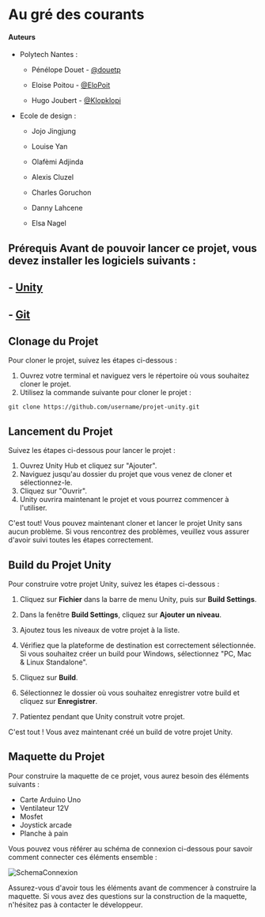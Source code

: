 # Au gré des courants

#### Auteurs

- Polytech Nantes :
  
  - Pénélope Douet - [@douetp](https://github.com/douetp)
    
  - Eloise Poitou - [@EloPoit](https://github.com/EloPoit)
    
  - Hugo Joubert - [@Klopklopi](https://github.com/Klopklopi)
    
- Ecole de design :
  
  - Jojo Jingjung
    
  - Louise Yan
    
  - Olafèmi Adjinda
    
  - Alexis Cluzel
    
  - Charles Goruchon
    
  - Danny Lahcene
    
  - Elsa Nagel
    

## Prérequis Avant de pouvoir lancer ce projet, vous devez installer les logiciels suivants :

## - [Unity](https://unity.com/)

## - [Git](https://git-scm.com/)

## Clonage du Projet

Pour cloner le projet, suivez les étapes ci-dessous :

1. Ouvrez votre terminal et naviguez vers le répertoire où vous souhaitez cloner le projet.
2. Utilisez la commande suivante pour cloner le projet :

```git
git clone https://github.com/username/projet-unity.git
```

## Lancement du Projet

Suivez les étapes ci-dessous pour lancer le projet :

1. Ouvrez Unity Hub et cliquez sur "Ajouter".
2. Naviguez jusqu'au dossier du projet que vous venez de cloner et sélectionnez-le.
3. Cliquez sur "Ouvrir".
4. Unity ouvrira maintenant le projet et vous pourrez commencer à l'utiliser.

C'est tout! Vous pouvez maintenant cloner et lancer le projet Unity sans aucun problème. Si vous rencontrez des problèmes, veuillez vous assurer d'avoir suivi toutes les étapes correctement.

## Build du Projet Unity

Pour construire votre projet Unity, suivez les étapes ci-dessous :

1. Cliquez sur **Fichier** dans la barre de menu Unity, puis sur **Build Settings**.
  
2. Dans la fenêtre **Build Settings**, cliquez sur **Ajouter un niveau**.
  
3. Ajoutez tous les niveaux de votre projet à la liste.
  
4. Vérifiez que la plateforme de destination est correctement sélectionnée. Si vous souhaitez créer un build pour Windows, sélectionnez "PC, Mac & Linux Standalone".
  
5. Cliquez sur **Build**.
  
6. Sélectionnez le dossier où vous souhaitez enregistrer votre build et cliquez sur **Enregistrer**.
  
7. Patientez pendant que Unity construit votre projet.
  

C'est tout ! Vous avez maintenant créé un build de votre projet Unity.

## Maquette du Projet

Pour construire la maquette de ce projet, vous aurez besoin des éléments suivants :

- Carte Arduino Uno
- Ventilateur 12V
- Mosfet
- Joystick arcade
- Planche à pain

Vous pouvez vous référer au schéma de connexion ci-dessous pour savoir comment connecter ces éléments ensemble :

![SchemaConnexion](https://cdn.discordapp.com/attachments/702880146486460501/1090915805513916506/image.png)

Assurez-vous d'avoir tous les éléments avant de commencer à construire la maquette. Si vous avez des questions sur la construction de la maquette, n'hésitez pas à contacter le développeur.
